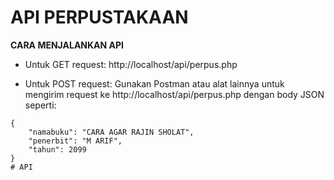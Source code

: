 # API PERPUSTAKAAN
**CARA MENJALANKAN API**

- Untuk GET request: http://localhost/api/perpus.php

- Untuk POST request: Gunakan Postman atau alat lainnya untuk mengirim request ke http://localhost/api/perpus.php dengan body JSON seperti:
```
{
    "namabuku": "CARA AGAR RAJIN SHOLAT",
    "penerbit": "M ARIF",
    "tahun": 2099
}
# API
